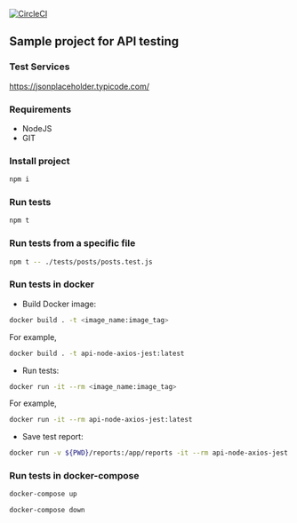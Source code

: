 [![CircleCI](https://circleci.com/gh/EugenePetrik/api-node-axios-jest/tree/main.svg?style=svg)](https://circleci.com/gh/EugenePetrik/api-node-axios-jest/tree/main)

## Sample project for API testing

### Test Services 
https://jsonplaceholder.typicode.com/

### Requirements
- NodeJS
- GIT

### Install project

```bash
npm i
```

### Run tests

```bash
npm t
```

### Run tests from a specific file

```bash
npm t -- ./tests/posts/posts.test.js
```

### Run tests in docker

- Build Docker image:

```bash
docker build . -t <image_name:image_tag>
```

For example,

```bash
docker build . -t api-node-axios-jest:latest
```

- Run tests:

```bash
docker run -it --rm <image_name:image_tag>
```

For example,

```bash
docker run -it --rm api-node-axios-jest:latest
```

- Save test report:

```bash
docker run -v ${PWD}/reports:/app/reports -it --rm api-node-axios-jest
```

### Run tests in docker-compose

```bash
docker-compose up
```

```bash
docker-compose down
```
